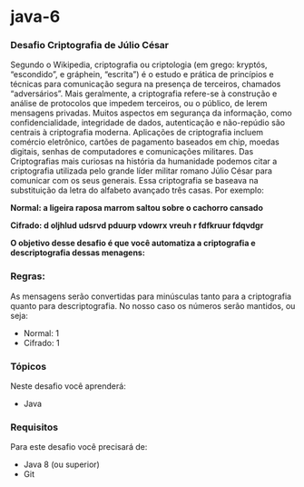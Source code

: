 # java-6
### Desafio Criptografia de Júlio César

Segundo o Wikipedia, criptografia ou criptologia (em grego: kryptós, “escondido”, e gráphein, “escrita”) é o estudo e prática de princípios e técnicas para comunicação segura na presença de terceiros, chamados “adversários”. 
Mais geralmente, a criptografia refere-se à construção e análise de protocolos que impedem terceiros, ou o público, de lerem mensagens privadas. Muitos aspectos em segurança da informação, como confidencialidade, integridade de dados, autenticação e não-repúdio são centrais à criptografia moderna. 
Aplicações de criptografia incluem comércio eletrônico, cartões de pagamento baseados em chip, moedas digitais, senhas de computadores e comunicações militares. 
Das Criptografias mais curiosas na história da humanidade podemos citar a criptografia utilizada pelo grande líder militar romano Júlio César para comunicar com os seus generais. Essa criptografia se baseava na substituição da letra do alfabeto avançado três casas. Por exemplo:

**Normal: a ligeira raposa marrom saltou sobre o cachorro cansado**

**Cifrado: d oljhlud udsrvd pduurp vdowrx vreuh r fdfkruur fdqvdgr**

**O objetivo desse desafio é que você automatiza a criptografia e descriptografia dessas menagens:**

### Regras:

As mensagens serão convertidas para minúsculas tanto para a criptografia quanto para descriptografia.
No nosso caso os números serão mantidos, ou seja:
* Normal: 1
* Cifrado: 1

### Tópicos

Neste desafio você aprenderá:

* Java

### Requisitos
Para este desafio você precisará de:

* Java 8 (ou superior)
* Git
